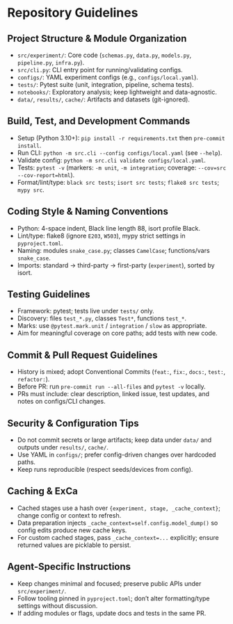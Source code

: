 # Repository Guidelines

## Project Structure & Module Organization
- `src/experiment/`: Core code (`schemas.py`, `data.py`, `models.py`, `pipeline.py`, `infra.py`).
- `src/cli.py`: CLI entry point for running/validating configs.
- `configs/`: YAML experiment configs (e.g., `configs/local.yaml`).
- `tests/`: Pytest suite (unit, integration, pipeline, schema tests).
- `notebooks/`: Exploratory analysis; keep lightweight and data-agnostic.
- `data/`, `results/`, `cache/`: Artifacts and datasets (git-ignored).

## Build, Test, and Development Commands
- Setup (Python 3.10+): `pip install -r requirements.txt` then `pre-commit install`.
- Run CLI: `python -m src.cli --config configs/local.yaml` (see `--help`).
- Validate config: `python -m src.cli validate configs/local.yaml`.
- Tests: `pytest -v` (markers: `-m unit`, `-m integration`; coverage: `--cov=src --cov-report=html`).
- Format/lint/type: `black src tests`; `isort src tests`; `flake8 src tests`; `mypy src`.

## Coding Style & Naming Conventions
- Python: 4-space indent, Black line length 88, isort profile Black.
- Lint/type: flake8 (ignore `E203`, `W503`), mypy strict settings in `pyproject.toml`.
- Naming: modules `snake_case.py`; classes `CamelCase`; functions/vars `snake_case`.
- Imports: standard → third-party → first-party (`experiment`), sorted by isort.

## Testing Guidelines
- Framework: pytest; tests live under `tests/` only.
- Discovery: files `test_*.py`, classes `Test*`, functions `test_*`.
- Marks: use `@pytest.mark.unit` / `integration` / `slow` as appropriate.
- Aim for meaningful coverage on core paths; add tests with new code.

## Commit & Pull Request Guidelines
- History is mixed; adopt Conventional Commits (`feat:`, `fix:`, `docs:`, `test:`, `refactor:`).
- Before PR: run `pre-commit run --all-files` and `pytest -v` locally.
- PRs must include: clear description, linked issue, test updates, and notes on configs/CLI changes.

## Security & Configuration Tips
- Do not commit secrets or large artifacts; keep data under `data/` and outputs under `results/`, `cache/`.
- Use YAML in `configs/`; prefer config-driven changes over hardcoded paths.
- Keep runs reproducible (respect seeds/devices from config).

## Caching & ExCa
- Cached stages use a hash over `{experiment, stage, _cache_context}`; change config or context to refresh.
- Data preparation injects `_cache_context=self.config.model_dump()` so config edits produce new cache keys.
- For custom cached stages, pass `_cache_context=...` explicitly; ensure returned values are picklable to persist.

## Agent-Specific Instructions
- Keep changes minimal and focused; preserve public APIs under `src/experiment/`.
- Follow tooling pinned in `pyproject.toml`; don’t alter formatting/type settings without discussion.
- If adding modules or flags, update docs and tests in the same PR.
